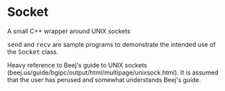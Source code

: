# Socket
A small C++ wrapper around UNIX sockets

<samp>send</samp> and <samp>recv</samp> are sample programs to demonstrate the intended use of the <samp>Socket</samp> class.

Heavy reference to Beej's guide to UNIX sockets (beej.us/guide/bgipc/output/html/multipage/unixsock.html). It is assumed that the user has perused and somewhat understands Beej's guide.